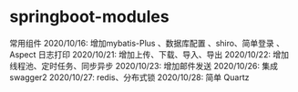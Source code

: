 # springboot-modules
常用组件
 2020/10/16: 增加mybatis-Plus 、数据库配置 、shiro、简单登录 、Aspect 日志打印
 2020/10/21: 增加上传、下载、导入、导出
 2020/10/22: 增加线程池、定时任务、同步异步
 2020/10/23: 增加邮件发送
 2020/10/26: 集成swagger2
 2020/10/27: redis、分布式锁
 2020/10/28: 简单 Quartz
